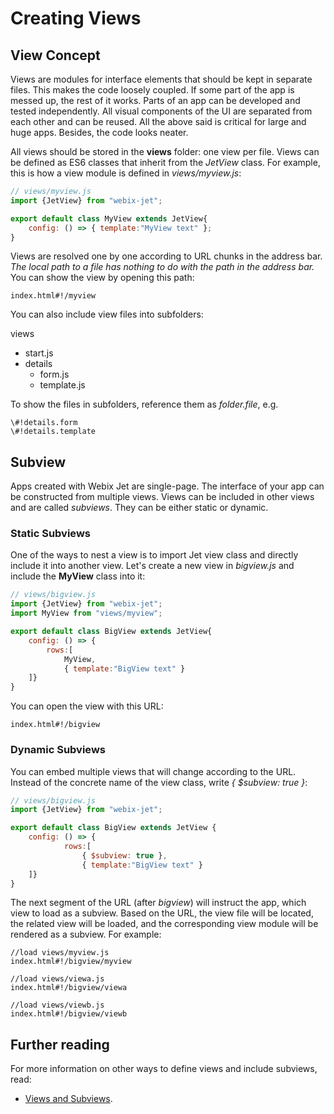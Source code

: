 # Creating Views

## View Concept

Views are modules for interface elements that should be kept in separate files. This makes the code loosely coupled. If some part of the app is messed up, the rest of it works. Parts of an app can be developed and tested independently. All visual components of the UI are separated from each other and can be reused. All the above said is critical for large and huge apps. Besides, the code looks neater.

All views should be stored in the **views** folder: one view per file. Views can be defined as ES6 classes that inherit from the _JetView_ class. For example, this is how a view module is defined in _views/myview.js_:

```javascript
// views/myview.js
import {JetView} from "webix-jet";

export default class MyView extends JetView{
    config: () => { template:"MyView text" };
}
```

Views are resolved one by one according to URL chunks in the address bar. _The local path to a file has nothing to do with the path in the address bar._ You can show the view by opening this path:

```text
index.html#!/myview
```

You can also include view files into subfolders:

views

* start.js
* details
  * form.js
  * template.js

To show the files in subfolders, reference them as _folder.file_, e.g.

```text
\#!details.form
\#!details.template
```

## Subview

Apps created with Webix Jet are single-page. The interface of your app can be constructed from multiple views. Views can be included in other views and are called _subviews_. They can be either static or dynamic.

### Static Subviews

One of the ways to nest a view is to import Jet view class and directly include it into another view. Let's create a new view in _bigview.js_ and include the **MyView** class into it:

```javascript
// views/bigview.js
import {JetView} from "webix-jet";
import MyView from "views/myview";

export default class BigView extends JetView{
    config: () => {
        rows:[
            MyView,
            { template:"BigView text" }
    ]}
}
```

You can open the view with this URL:

```text
index.html#!/bigview
```

### Dynamic Subviews

You can embed multiple views that will change according to the URL. Instead of the concrete name of the view class, write _{ $subview: true }_:

```javascript
// views/bigview.js
import {JetView} from "webix-jet";

export default class BigView extends JetView {
    config: () => { 
            rows:[
                { $subview: true },
                { template:"BigView text" }
    ]}
}
```

The next segment of the URL \(after _bigview_\) will instruct the app, which view to load as a subview. Based on the URL, the view file will be located, the related view will be loaded, and the corresponding view module will be rendered as a subview. For example:

```text
//load views/myview.js
index.html#!/bigview/myview

//load views/viewa.js
index.html#!/bigview/viewa

//load views/viewb.js
index.html#!/bigview/viewb
```

## Further reading

For more information on other ways to define views and include subviews, read:

* [Views and Subviews](../part-ii-webix-jet-in-details/views-and-subviews.md).


